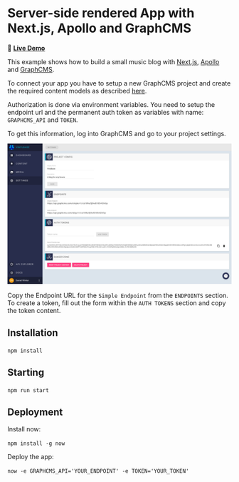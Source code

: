 # Server-side rendered App with Next.js, Apollo and GraphCMS

🚀 **[Live Demo](https://vinylbase.now.sh)**

This example shows how to build a small music blog with [Next.js](https://github.com/zeit/next.js/), [Apollo](http://www.apollodata.com/) and [GraphCMS](https://graphcms.com).

To connect your app you have to setup a new GraphCMS project and create the required content models as described [here](https://graphcms.com/docs/examples/Server-side_rendered_app_with_nextjs_and_apollo/).

Authorization is done via environment variables. You need to setup the endpoint url and the permanent auth token as variables with name: `GRAPHCMS_API` and `TOKEN`.

To get this information, log into GraphCMS and go to your project settings.

![Screenshot](docs/settings.png)

Copy the Endpoint URL for the `Simple Endpoint` from the `ENDPOINTS` section. To create a token, fill out the form within the `AUTH TOKENS` section and copy the token content.

## Installation

`npm install`

## Starting

`npm run start`

## Deployment

Install now:

`npm install -g now`

Deploy the app:

`now -e GRAPHCMS_API='YOUR_ENDPOINT' -e TOKEN='YOUR_TOKEN'`
